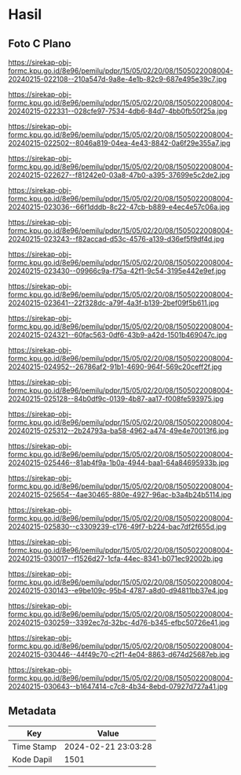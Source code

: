 # Hasil

## Foto C Plano

https://sirekap-obj-formc.kpu.go.id/8e96/pemilu/pdpr/15/05/02/20/08/1505022008004-20240215-022108--210a547d-9a8e-4e1b-82c9-687e495e39c7.jpg

https://sirekap-obj-formc.kpu.go.id/8e96/pemilu/pdpr/15/05/02/20/08/1505022008004-20240215-022331--028cfe97-7534-4db6-84d7-4bb0fb50f25a.jpg

https://sirekap-obj-formc.kpu.go.id/8e96/pemilu/pdpr/15/05/02/20/08/1505022008004-20240215-022502--8046a819-04ea-4e43-8842-0a6f29e355a7.jpg

https://sirekap-obj-formc.kpu.go.id/8e96/pemilu/pdpr/15/05/02/20/08/1505022008004-20240215-022627--f81242e0-03a8-47b0-a395-37699e5c2de2.jpg

https://sirekap-obj-formc.kpu.go.id/8e96/pemilu/pdpr/15/05/02/20/08/1505022008004-20240215-023036--66f1dddb-8c22-47cb-b889-e4ec4e57c06a.jpg

https://sirekap-obj-formc.kpu.go.id/8e96/pemilu/pdpr/15/05/02/20/08/1505022008004-20240215-023243--f82accad-d53c-4576-a139-d36ef5f9df4d.jpg

https://sirekap-obj-formc.kpu.go.id/8e96/pemilu/pdpr/15/05/02/20/08/1505022008004-20240215-023430--09966c9a-f75a-42f1-9c54-3195e442e9ef.jpg

https://sirekap-obj-formc.kpu.go.id/8e96/pemilu/pdpr/15/05/02/20/08/1505022008004-20240215-023641--22f328dc-a79f-4a3f-b139-2bef09f5b611.jpg

https://sirekap-obj-formc.kpu.go.id/8e96/pemilu/pdpr/15/05/02/20/08/1505022008004-20240215-024321--60fac563-0df6-43b9-a42d-1501b469047c.jpg

https://sirekap-obj-formc.kpu.go.id/8e96/pemilu/pdpr/15/05/02/20/08/1505022008004-20240215-024952--26786af2-91b1-4690-964f-569c20ceff2f.jpg

https://sirekap-obj-formc.kpu.go.id/8e96/pemilu/pdpr/15/05/02/20/08/1505022008004-20240215-025128--84b0df9c-0139-4b87-aa17-f008fe593975.jpg

https://sirekap-obj-formc.kpu.go.id/8e96/pemilu/pdpr/15/05/02/20/08/1505022008004-20240215-025312--2b24793a-ba58-4962-a474-49e4e70013f6.jpg

https://sirekap-obj-formc.kpu.go.id/8e96/pemilu/pdpr/15/05/02/20/08/1505022008004-20240215-025446--81ab4f9a-1b0a-4944-baa1-64a84695933b.jpg

https://sirekap-obj-formc.kpu.go.id/8e96/pemilu/pdpr/15/05/02/20/08/1505022008004-20240215-025654--4ae30465-880e-4927-96ac-b3a4b24b5114.jpg

https://sirekap-obj-formc.kpu.go.id/8e96/pemilu/pdpr/15/05/02/20/08/1505022008004-20240215-025830--c3309239-c176-49f7-b224-bac7df2f655d.jpg

https://sirekap-obj-formc.kpu.go.id/8e96/pemilu/pdpr/15/05/02/20/08/1505022008004-20240215-030017--f1526d27-1cfa-44ec-8341-b071ec92002b.jpg

https://sirekap-obj-formc.kpu.go.id/8e96/pemilu/pdpr/15/05/02/20/08/1505022008004-20240215-030143--e9be109c-95b4-4787-a8d0-d94811bb37e4.jpg

https://sirekap-obj-formc.kpu.go.id/8e96/pemilu/pdpr/15/05/02/20/08/1505022008004-20240215-030259--3392ec7d-32bc-4d76-b345-efbc50726e41.jpg

https://sirekap-obj-formc.kpu.go.id/8e96/pemilu/pdpr/15/05/02/20/08/1505022008004-20240215-030446--44f49c70-c2f1-4e04-8863-d674d25687eb.jpg

https://sirekap-obj-formc.kpu.go.id/8e96/pemilu/pdpr/15/05/02/20/08/1505022008004-20240215-030643--b1647414-c7c8-4b34-8ebd-07927d727a41.jpg


## Metadata

| Key        | Value               |
| ---------- | ------------------- |
| Time Stamp | 2024-02-21 23:03:28 |
| Kode Dapil | 1501                |



